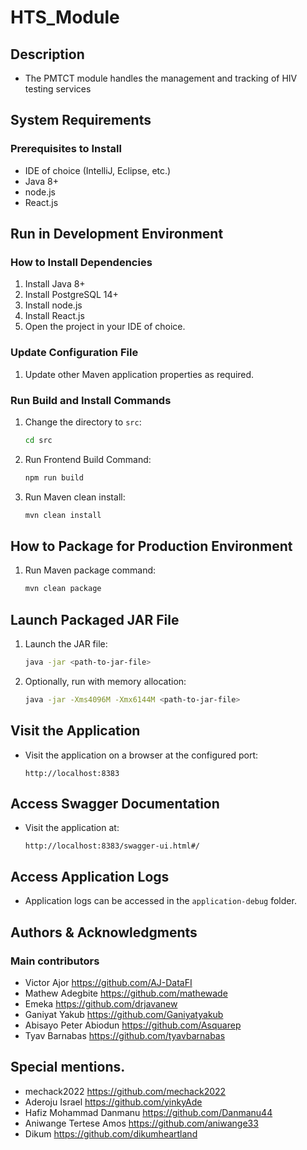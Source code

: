 # HTS_Module
## Description
- The PMTCT module handles the management and tracking of HIV testing services
  
## System Requirements

### Prerequisites to Install
- IDE of choice (IntelliJ, Eclipse, etc.)
- Java 8+
- node.js
- React.js
## Run in Development Environment

### How to Install Dependencies
1. Install Java 8+
2. Install PostgreSQL 14+
3. Install node.js
4. Install React.js
5. Open the project in your IDE of choice.

### Update Configuration File
1. Update other Maven application properties as required.

### Run Build and Install Commands
1. Change the directory to `src`:
    ```bash
    cd src
    ```
2. Run Frontend Build Command:
    ```bash
    npm run build
    ```
3. Run Maven clean install:
    ```bash
    mvn clean install
    ```

## How to Package for Production Environment
1. Run Maven package command:
    ```bash
    mvn clean package
    ```

## Launch Packaged JAR File
1. Launch the JAR file:
    ```bash
    java -jar <path-to-jar-file>
    ```
2. Optionally, run with memory allocation:
    ```bash
    java -jar -Xms4096M -Xmx6144M <path-to-jar-file>
    ```

## Visit the Application
- Visit the application on a browser at the configured port:
    ```
    http://localhost:8383
    ```

## Access Swagger Documentation
- Visit the application at:
    ```
    http://localhost:8383/swagger-ui.html#/
    ```

## Access Application Logs
- Application logs can be accessed in the `application-debug` folder.

## Authors & Acknowledgments
### Main contributors
- Victor Ajor   https://github.com/AJ-DataFI
- Mathew Adegbite https://github.com/mathewade
- Emeka https://github.com/drjavanew
- Ganiyat Yakub   https://github.com/Ganiyatyakub
- Abisayo Peter Abiodun https://github.com/Asquarep
- Tyav Barnabas https://github.com/tyavbarnabas
## Special mentions.
- mechack2022 https://github.com/mechack2022
- Aderoju Israel https://github.com/yinkyAde
- Hafiz Mohammad Danmanu https://github.com/Danmanu44
- Aniwange Tertese Amos https://github.com/aniwange33
- Dikum https://github.com/dikumheartland
